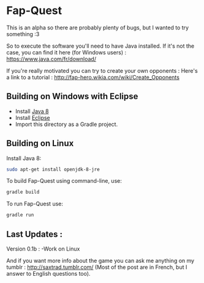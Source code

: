 # Fap-Quest
This is an alpha so there are probably plenty of bugs,
but I wanted to try something :3

So to execute the software you'll need to have Java installed.
If it's not the case, you can find it here (for Windows users) : https://www.java.com/fr/download/

If you're really motivated you can try to create your own opponents :
Here's a link to a tutorial : http://fap-hero.wikia.com/wiki/Create_Opponents

## Building on Windows with Eclipse

* Install [Java 8](https://www.java.com/fr/download/)
* Install [Eclipse](https://eclipse.org/downloads/)
* Import this directory as a Gradle project.

## Building on Linux

Install Java 8:

```sh
sudo apt-get install openjdk-8-jre
```

To build Fap-Quest using command-line, use:

```sh
gradle build
```

To run Fap-Quest use:

```sh
gradle run
```

## Last Updates :

Version 0.1b :
-Work on Linux


And if you want more info about the game you can ask me anything on my tumblr : http://saxtrad.tumblr.com/
(Most of the post are in French, but I answer to English questions too).
